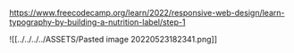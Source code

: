https://www.freecodecamp.org/learn/2022/responsive-web-design/learn-typography-by-building-a-nutrition-label/step-1

![[../../../../ASSETS/Pasted image 20220523182341.png]]
